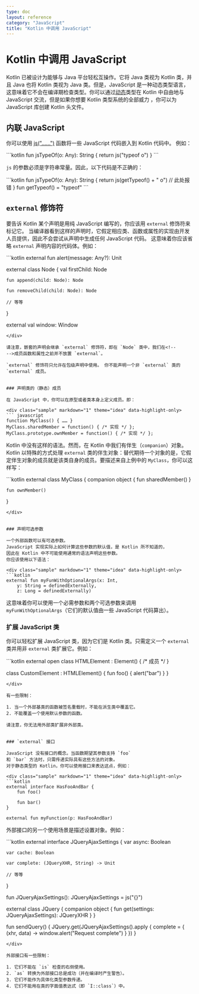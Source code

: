 ```yaml
---
type: doc
layout: reference
category: "JavaScript"
title: "Kotlin 中调用 JavaScript"
---
```


# Kotlin 中调用 JavaScript

Kotlin 已被设计为能够与 Java 平台轻松互操作。它将 Java 类视为 Kotlin 类，并且
Java 也将 Kotlin 类视为 Java 类。但是，JavaScript 是一种动态类型语言，这意味着<!--
-->它不会在编译期检查类型。你可以通过[动态](dynamic-type.html)类型在
Kotlin 中自由地与 JavaScript 交流，但是如果你想要 Kotlin 类型系统的全部威力
，你可以为 JavaScript 库创建 Kotlin 头文件。


## 内联 JavaScript

你可以使用 [js("……")](https://kotlinlang.org/api/latest/jvm/stdlib/kotlin.js/js.html) 函数将一些 JavaScript 代码嵌入到 Kotlin 代码中。
例如：

<div class="sample" markdown="1" theme="idea" data-highlight-only>
```kotlin
fun jsTypeOf(o: Any): String {
    return js("typeof o")
}
```
</div>

`js` 的参数必须是字符串常量。因此，以下代码是不正确的：

<div class="sample" markdown="1" theme="idea" data-highlight-only>
```kotlin
fun jsTypeOf(o: Any): String {
    return js(getTypeof() + " o") // 此处报错
}
fun getTypeof() = "typeof"
```
</div>


## `external` 修饰符

要告诉 Kotlin 某个声明是用纯 JavaScript 编写的，你应该用 `external` 修饰符来标记它。
当编译器看到这样的声明时，它假定相应类、函数或<!--
-->属性的实现由开发人员提供，因此不会尝试从声明中生成任何 JavaScript 代码。
这意味着你应该省略 `external` 声明内容的代码体。例如：

<div class="sample" markdown="1" theme="idea" data-highlight-only>
```kotlin
external fun alert(message: Any?): Unit

external class Node {
    val firstChild: Node

    fun append(child: Node): Node

    fun removeChild(child: Node): Node

    // 等等
}

external val window: Window
```
</div>

请注意，嵌套的声明会继承 `external` 修饰符，即在 `Node` 类中，我们在<!--
-->成员函数和属性之前并不放置 `external`。

`external` 修饰符只允许在包级声明中使用。 你不能声明一个非 `external` 类的 `external` 成员。


### 声明类的（静态）成员

在 JavaScript 中，你可以在原型或者类本身上定义成员。即：

<div class="sample" markdown="1" theme="idea" data-highlight-only>
``` javascript
function MyClass() { …… }
MyClass.sharedMember = function() { /* 实现 */ };
MyClass.prototype.ownMember = function() { /* 实现 */ };
```
</div>

Kotlin 中没有这样的语法。然而，在 Kotlin 中我们有伴生（`companion`）对象。Kotlin 以特殊的方式处理
`external` 类的伴生对象：替代期待一个对象的是，它假定伴生对象的成员<!--
-->就是该类自身的成员。要描述来自上例中的 `MyClass`，你可以这样写：

<div class="sample" markdown="1" theme="idea" data-highlight-only>
```kotlin
external class MyClass {
    companion object {
        fun sharedMember()
    }

    fun ownMember()
}
```
</div>


### 声明可选参数

一个外部函数可以有可选参数。
JavaScript 实现实际上如何计算这些参数的默认值，是 Kotlin 所不知道的，
因此在 Kotlin 中不可能使用通常的语法声明这些参数。
你应该使用以下语法：

<div class="sample" markdown="1" theme="idea" data-highlight-only>
```kotlin
external fun myFunWithOptionalArgs(x: Int,
    y: String = definedExternally,
    z: Long = definedExternally)
```
</div>

这意味着你可以使用一个必需参数和两个可选参数来调用 `myFunWithOptionalArgs`（它们的<!--
-->默认值由一些 JavaScript 代码算出）。


### 扩展 JavaScript 类

你可以轻松扩展 JavaScript 类，因为它们是 Kotlin 类。只需定义一个 `external` 类并用<!--
-->非 `external` 类扩展它。例如：

<div class="sample" markdown="1" theme="idea" data-highlight-only>
```kotlin
external open class HTMLElement : Element() {
    /* 成员 */
}

class CustomElement : HTMLElement() {
    fun foo() {
        alert("bar")
    }
}
```
</div>

有一些限制：

1. 当一个外部基类的函数被签名重载时，不能在派生类中覆盖它。
2. 不能覆盖一个使用默认参数的函数。

请注意，你无法用外部类扩展非外部类。


### `external` 接口

JavaScript 没有接口的概念。当函数期望其参数支持 `foo`
和 `bar` 方法时，只需传递实际具有这些方法的对象。
对于静态类型的 Kotlin，你可以使用接口来表达这点，例如：

<div class="sample" markdown="1" theme="idea" data-highlight-only>
```kotlin
external interface HasFooAndBar {
    fun foo()

    fun bar()
}

external fun myFunction(p: HasFooAndBar)
```
</div>

外部接口的另一个使用场景是描述设置对象。例如：

<div class="sample" markdown="1" theme="idea" data-highlight-only auto-indent="false">
```kotlin
external interface JQueryAjaxSettings {
    var async: Boolean

    var cache: Boolean

    var complete: (JQueryXHR, String) -> Unit

    // 等等
}

fun JQueryAjaxSettings(): JQueryAjaxSettings = js("{}")

external class JQuery {
    companion object {
        fun get(settings: JQueryAjaxSettings): JQueryXHR
    }
}

fun sendQuery() {
    JQuery.get(JQueryAjaxSettings().apply {
        complete = { (xhr, data) ->
            window.alert("Request complete")
        }
    })
}
```
</div>

外部接口有一些限制：

1. 它们不能在 `is` 检查的右侧使用。
2. `as` 转换为外部接口总是成功（并在编译时产生警告）。
3. 它们不能作为具体化类型参数传递。
4. 它们不能用在类的字面值表达式（即 `I::class`）中。
